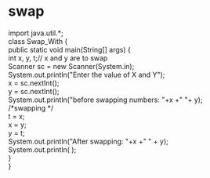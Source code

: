 # swap
import java.util.*;  
class Swap_With {  
    public static void main(String[] args) {  
       int x, y, t;// x and y are to swap   
       Scanner sc = new Scanner(System.in);  
       System.out.println("Enter the value of X and Y");  
       x = sc.nextInt();  
       y = sc.nextInt();  
       System.out.println("before swapping numbers: "+x +"  "+ y);  
       /*swapping */  
       t = x;  
       x = y;  
       y = t;  
       System.out.println("After swapping: "+x +"   " + y);  
       System.out.println( );  
    }    
}  
